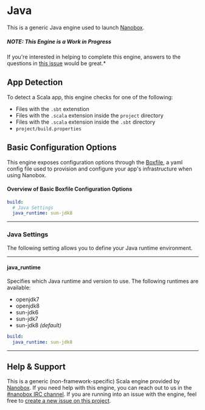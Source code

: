 # Java

This is a generic Java engine used to launch [Nanobox](http://nanobox.io).

##### NOTE: This Engine is a Work in Progress
If you're interested in helping to complete this engine, answers to the questions in [this issue](https://github.com/nanobox-io/nanobox-engine-scala/issues/2) would be great.*

## App Detection
To detect a Scala app, this engine checks for one of the following:

- Files with the `.sbt` extenstion
- Files with the `.scala` extension inside the `project` directory
- Files with the `.scala` extension inside the `.sbt` directory
- `project/build.properties`


## Basic Configuration Options

This engine exposes configuration options through the [Boxfile](http://docs.nanobox.io/boxfile/), a yaml config file used to provision and configure your app's infrastructure when using Nanobox. 


#### Overview of Basic Boxfile Configuration Options
```yaml
build:
  # Java Settings
  java_runtime: sun-jdk8
```

---

### Java Settings
The following setting allows you to define your Java runtime environment.

---

#### java_runtime
Specifies which Java runtime and version to use. The following runtimes are available:

- openjdk7
- openjdk8
- sun-jdk6
- sun-jdk7
- sun-jdk8 *(default)*

```yaml
build:
  java_runtime: sun-jdk8
```

---

## Help & Support
This is a generic (non-framework-specific) Scala engine provided by [Nanobox](http://nanobox.io). If you need help with this engine, you can reach out to us in the [#nanobox IRC channel](http://webchat.freenode.net/?channels=nanobox). If you are running into an issue with the engine, feel free to [create a new issue on this project](https://github.com/nanobox-io/nanobox-engine-scala/issues/new).